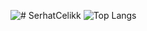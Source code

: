 ![# SerhatCelikk](https://github-readme-stats.vercel.app/api?username=serhatcelikk&theme=highcontrast&show_icons=true)  ![Top Langs](https://github-readme-stats.vercel.app/api/top-langs/?username=SerhatCelikke&theme=tokyonight)


